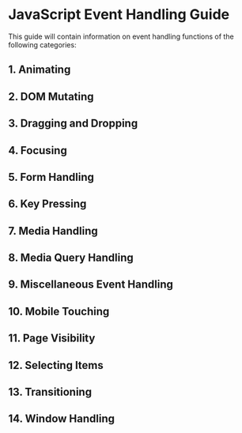 # JavaScript Event Handling Guide
This guide will contain information on event handling functions of the following categories:  
  
## 1. Animating
## 2. DOM Mutating
## 3. Dragging and Dropping
## 4. Focusing
## 5. Form Handling
## 6. Key Pressing
## 7. Media Handling
## 8. Media Query Handling
## 9. Miscellaneous Event Handling
## 10. Mobile Touching
## 11. Page Visibility
## 12. Selecting Items
## 13. Transitioning
## 14. Window Handling
